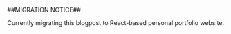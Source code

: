 ##MIGRATION NOTICE##

Currently migrating this blogpost to React-based personal portfolio website. 

